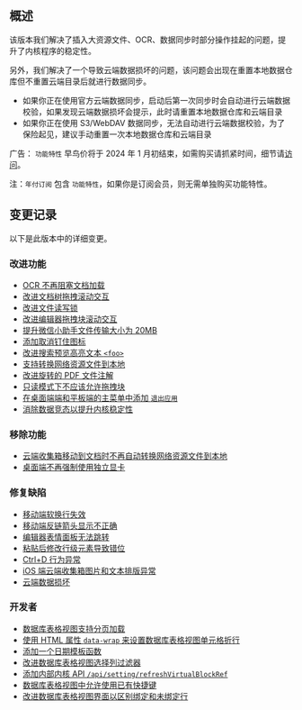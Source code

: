 ## 概述

该版本我们解决了插入大资源文件、OCR、数据同步时部分操作挂起的问题，提升了内核程序的稳定性。

另外，我们解决了一个导致云端数据损坏的问题，该问题会出现在重置本地数据仓库但不重置云端目录后就进行数据同步。

* 如果你正在使用官方云端数据同步，启动后第一次同步时会自动进行云端数据校验，如果发现云端数据损坏会提示，此时请重置本地数据仓库和云端目录
* 如果你正在使用 S3/WebDAV 数据同步，无法自动进行云端数据校验，为了保险起见，建议手动重置一次本地数据仓库和云端目录

广告： `功能特性` 早鸟价将于 2024 年 1 月初结束，如需购买请抓紧时间，细节请[访问](https://b3log.org/siyuan/pricing.html)。

注：`年付订阅` 包含 `功能特性`，如果你是订阅会员，则无需单独购买功能特性。

## 变更记录

以下是此版本中的详细变更。

### 改进功能

* [OCR 不再阻塞文档加载](https://github.com/siyuan-note/siyuan/issues/9230)
* [改进文档树拖拽滚动交互](https://github.com/siyuan-note/siyuan/issues/9516)
* [改进文件读写锁](https://github.com/siyuan-note/siyuan/issues/9748)
* [改进编辑器拖拽块滚动交互](https://github.com/siyuan-note/siyuan/issues/9813)
* [提升微信小助手文件传输大小为 20MB](https://github.com/siyuan-note/siyuan/issues/9816)
* [添加取消钉住图标](https://github.com/siyuan-note/siyuan/issues/9819)
* [改进搜索预览高亮文本 `<foo>`](https://github.com/siyuan-note/siyuan/issues/9821)
* [支持转换网络资源文件到本地](https://github.com/siyuan-note/siyuan/issues/9826)
* [改进旋转的 PDF 文件注解](https://github.com/siyuan-note/siyuan/issues/9831)
* [只读模式下不应该允许拖拽块](https://github.com/siyuan-note/siyuan/issues/9835)
* [在桌面端端和平板端的主菜单中添加 `退出应用`](https://github.com/siyuan-note/siyuan/issues/9840)
* [消除数据竞态以提升内核稳定性](https://github.com/siyuan-note/siyuan/issues/9842)

### 移除功能

* [云端收集箱移动到文档时不再自动转换网络资源文件到本地](https://github.com/siyuan-note/siyuan/issues/9827)
* [桌面端不再强制使用独立显卡](https://github.com/siyuan-note/siyuan/issues/9845)

### 修复缺陷

* [移动端软换行失效](https://github.com/siyuan-note/siyuan/issues/9822)
* [移动端反链箭头显示不正确](https://github.com/siyuan-note/siyuan/issues/9833)
* [编辑器表情面板无法跳转](https://github.com/siyuan-note/siyuan/issues/9837)
* [粘贴后修改行级元素导致错位](https://github.com/siyuan-note/siyuan/issues/9839)
* [Ctrl+D 行为异常](https://github.com/siyuan-note/siyuan/issues/9841)
* [iOS 端云端收集箱图片和文本排版异常](https://github.com/siyuan-note/siyuan/issues/9844)
* [云端数据损坏](https://github.com/siyuan-note/siyuan/issues/9846)

### 开发者

* [数据库表格视图支持分页加载](https://github.com/siyuan-note/siyuan/issues/9424)
* [使用 HTML 属性 `data-wrap` 来设置数据库表格视图单元格折行](https://github.com/siyuan-note/siyuan/pull/9814)
* [添加一个日期模板函数](https://github.com/siyuan-note/siyuan/pull/9815)
* [改进数据库表格视图选择列过滤器](https://github.com/siyuan-note/siyuan/issues/9820)
* [添加内部内核 API `/api/setting/refreshVirtualBlockRef`](https://github.com/siyuan-note/siyuan/issues/9829)
* [数据库表格视图中允许使用已有快捷键](https://github.com/siyuan-note/siyuan/issues/9848)
* [改进数据库表格视图界面以区别绑定和未绑定行](https://github.com/siyuan-note/siyuan/issues/9849)
